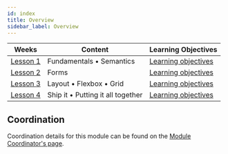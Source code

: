```yaml
---
id: index
title: Overview
sidebar_label: Overview
---
```


| Weeks                          | Content                           | Learning Objectives                                    |
| ------------------------------ | --------------------------------- | ------------------------------------------------------ |
| [Lesson 1](./week-1/lesson.md) | Fundamentals • Semantics          | [Learning objectives](./week-1/learning-objectives.md) |
| [Lesson 2](./week-2/lesson.md) | Forms                             | [Learning objectives](./week-2/learning-objectives.md) |
| [Lesson 3](./week-3/lesson.md) | Layout • Flexbox • Grid           | [Learning objectives](./week-3/learning-objectives.md) |
| [Lesson 4](./week-4/lesson.md) | Ship it • Putting it all together | [Learning objectives](./week-4/learning-objectives.md) |

## Coordination

Coordination details for this module can be found on the [Module Coordinator's page](./coordinator).
